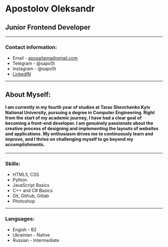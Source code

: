 # Apostolov Oleksandr
## Junior Frontend Developer
---
### Contact information:
* Email - aposaitama@gmail.com
* Telegram - @sapo5t
* Instagram - @sapo5t
* [LinkedIN](https://www.linkedin.com/in/oleksandr-apostolov/)
---
## About Myself:

#### I am currently in my fourth year of studies at Taras Shevchenko Kyiv National University, pursuing a degree in Computer Engineering. Right from the start of my academic journey, I have had a clear goal of becoming a front-end developer. I am genuinely passionate about the creative process of designing and implementing the layouts of websites and applications. My enthusiasm drives me to continuously learn and improve, and I thrive on challenging myself to go beyond my accomplishments.
---
### Skills:
* HTML5, CSS
* Python
* JavaScript Basics
* C++ and C# Basics
* Git, Github, Gitlab
* Photoshop
---
### Languages:
* Engish - B2
* Ukrainian - Native
* Russian - Intermediate
  
